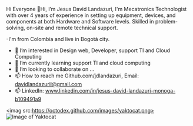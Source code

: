   Hi Everyone
👋Hi, I’m Jesus David Landazuri, I'm Mecatronics Technologist with over 4 years of experience in setting up equipment, 
devices, and components at both Hardware and Software levels. Skilled in problem-solving, on-site and remote technical support.

-I'm from Colombia and live in Bogotá city.  
- 👀 I’m interested in Design web, Developer, support TI and Cloud Computing
- 🌱 I’m currently learning support TI and cloud computing
- 💞️ I’m looking to collaborate on ...
- 📫 How to reach me Github.com/jdlandazuri, Email: davidlandazurii@gmail.com
- 📫 LinkedIn: www.linkedin.com/in/jesus-david-landazuri-monoga-b109491a9

<imag src:https://octodex.github.com/images/yaktocat.png> </img>
<image>![Image of Yaktocat](https://octodex.github.com/images/yaktocat.png)
<!---
jdlandazuri/jdlandazuri is a ✨ special ✨ repository because its `README.md` (this file) appears on your GitHub profile.
You can click the Preview link to take a look at your changes.
--->
